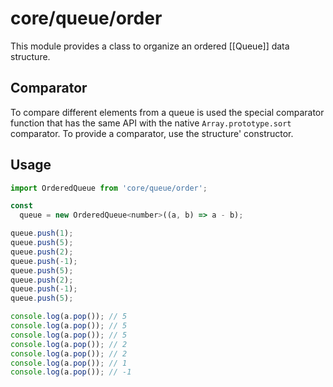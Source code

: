 # core/queue/order

This module provides a class to organize an ordered [[Queue]] data structure.

## Comparator

To compare different elements from a queue is used the special comparator function that has the same API with
the native `Array.prototype.sort` comparator. To provide a comparator, use the structure' constructor.

## Usage

```js
import OrderedQueue from 'core/queue/order';

const
  queue = new OrderedQueue<number>((a, b) => a - b);

queue.push(1);
queue.push(5);
queue.push(2);
queue.push(-1);
queue.push(5);
queue.push(2);
queue.push(-1);
queue.push(5);

console.log(a.pop()); // 5
console.log(a.pop()); // 5
console.log(a.pop()); // 5
console.log(a.pop()); // 2
console.log(a.pop()); // 2
console.log(a.pop()); // 1
console.log(a.pop()); // -1
```

